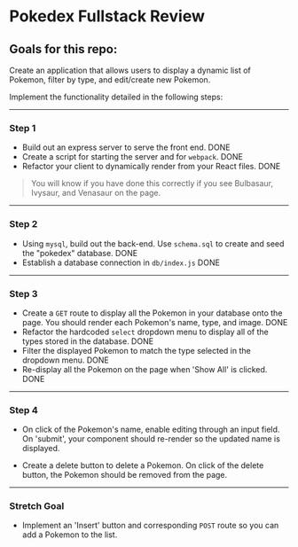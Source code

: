 #  Pokedex Fullstack Review

##  Goals for this repo:

Create an application that allows users to display a dynamic list of Pokemon, filter by type, and edit/create new Pokemon.

Implement the functionality detailed in the following steps:

----

###  Step 1

- Build out an express server to serve the front end.
    DONE
- Create a script for starting the server and for `webpack`.
    DONE
- Refactor your client to dynamically render from your React files.
    DONE

> You will know if you have done this correctly if you see Bulbasaur, Ivysaur, and Venasaur on the page.

----

###  Step 2

- Using `mysql`, build out the back-end. Use `schema.sql` to create and seed the "pokedex" database.
  DONE
- Establish a database connection in `db/index.js`
  DONE

----

###  Step 3

- Create a `GET` route to display all the Pokemon in your database onto the page. You should render each Pokemon's name, type, and image.
  DONE
- Refactor the hardcoded `select` dropdown menu to display all of the types stored in the database.
  DONE
- Filter the displayed Pokemon to match the type selected in the dropdown menu.
  DONE
- Re-display all the Pokemon on the page when 'Show All' is clicked.
  DONE

----

###  Step 4

- On click of the Pokemon's name, enable editing through an input field. On 'submit', your component should re-render so the updated name is displayed.

- Create a delete button to delete a Pokemon. On click of the delete button, the Pokemon should be removed from the page.

----

###  Stretch Goal

- Implement an 'Insert' button and corresponding `POST` route so you can add a Pokemon to the list.